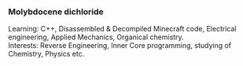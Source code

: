 ### Molybdocene dichloride
Learning: C++, Disassembled & Decompiled Minecraft code, Electrical engineering, Applied Mechanics, Organical chemistry.\
Interests: Reverse Engineering, Inner Core programming, studying of Chemistry, Physics etc.

